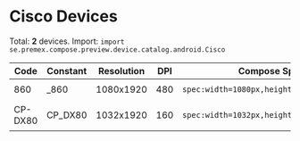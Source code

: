 # Cisco Devices

Total: **2** devices. Import: `import se.premex.compose.preview.device.catalog.android.Cisco`

| Code | Constant | Resolution | DPI | Compose Spec | Preview Usage |
|------|----------|------------|-----|-------------|---------------|
| 860 | _860 | 1080x1920 | 480 | `spec:width=1080px,height=1920px,dpi=480` | `@Preview(device = Cisco._860)` |
| CP-DX80 | CP_DX80 | 1032x1920 | 160 | `spec:width=1032px,height=1920px,dpi=160` | `@Preview(device = Cisco.CP_DX80)` |

<!-- Generated automatically. Do not edit manually. -->
